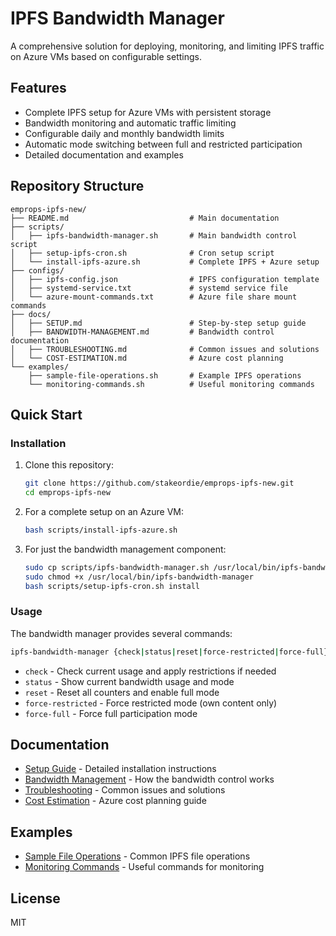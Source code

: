 # IPFS Bandwidth Manager

A comprehensive solution for deploying, monitoring, and limiting IPFS traffic on Azure VMs based on configurable settings.

## Features

- Complete IPFS setup for Azure VMs with persistent storage
- Bandwidth monitoring and automatic traffic limiting
- Configurable daily and monthly bandwidth limits
- Automatic mode switching between full and restricted participation
- Detailed documentation and examples

## Repository Structure

```
emprops-ipfs-new/
├── README.md                           # Main documentation
├── scripts/
│   ├── ipfs-bandwidth-manager.sh       # Main bandwidth control script
│   ├── setup-ipfs-cron.sh              # Cron setup script
│   └── install-ipfs-azure.sh           # Complete IPFS + Azure setup
├── configs/
│   ├── ipfs-config.json                # IPFS configuration template
│   ├── systemd-service.txt             # systemd service file
│   └── azure-mount-commands.txt        # Azure file share mount commands
├── docs/
│   ├── SETUP.md                        # Step-by-step setup guide
│   ├── BANDWIDTH-MANAGEMENT.md         # Bandwidth control documentation
│   ├── TROUBLESHOOTING.md              # Common issues and solutions
│   └── COST-ESTIMATION.md              # Azure cost planning
└── examples/
    ├── sample-file-operations.sh       # Example IPFS operations
    └── monitoring-commands.sh          # Useful monitoring commands
```

## Quick Start

### Installation

1. Clone this repository:
   ```bash
   git clone https://github.com/stakeordie/emprops-ipfs-new.git
   cd emprops-ipfs-new
   ```

2. For a complete setup on an Azure VM:
   ```bash
   bash scripts/install-ipfs-azure.sh
   ```

3. For just the bandwidth management component:
   ```bash
   sudo cp scripts/ipfs-bandwidth-manager.sh /usr/local/bin/ipfs-bandwidth-manager
   sudo chmod +x /usr/local/bin/ipfs-bandwidth-manager
   bash scripts/setup-ipfs-cron.sh install
   ```

### Usage

The bandwidth manager provides several commands:

```bash
ipfs-bandwidth-manager {check|status|reset|force-restricted|force-full}
```

- `check` - Check current usage and apply restrictions if needed
- `status` - Show current bandwidth usage and mode
- `reset` - Reset all counters and enable full mode
- `force-restricted` - Force restricted mode (own content only)
- `force-full` - Force full participation mode

## Documentation

- [Setup Guide](docs/SETUP.md) - Detailed installation instructions
- [Bandwidth Management](docs/BANDWIDTH-MANAGEMENT.md) - How the bandwidth control works
- [Troubleshooting](docs/TROUBLESHOOTING.md) - Common issues and solutions
- [Cost Estimation](docs/COST-ESTIMATION.md) - Azure cost planning guide

## Examples

- [Sample File Operations](examples/sample-file-operations.sh) - Common IPFS file operations
- [Monitoring Commands](examples/monitoring-commands.sh) - Useful commands for monitoring

## License

MIT

<!-- FLAG: Created 2025-05-22T10:54:11-04:00 -->
